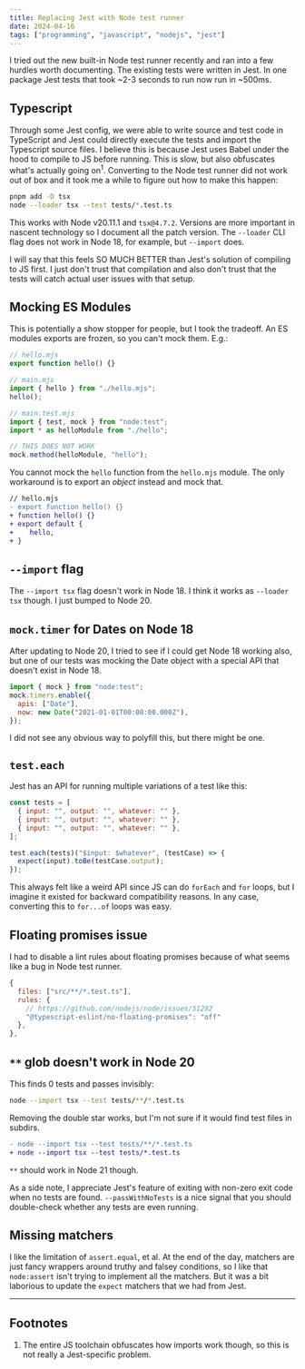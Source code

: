 ```yaml
---
title: Replacing Jest with Node test runner
date: 2024-04-16
tags: ["programming", "javascript", "nodejs", "jest"]
---
```


I tried out the new built-in Node test runner recently and ran into a few
hurdles worth documenting. The existing tests were written in Jest. In one
package Jest tests that took ~2-3 seconds to run now run in ~500ms.

## Typescript

Through some Jest config, we were able to write source and test code in
TypeScript and Jest could directly execute the tests and import the Typescript
source files. I believe this is because Jest uses Babel under the hood to
compile to JS before running. This is slow, but also obfuscates what's actually
going on<sup>1</sup>. Converting to the Node test runner did not work out of box
and it took me a while to figure out how to make this happen:

```bash
pnpm add -D tsx
node --loader tsx --test tests/*.test.ts
```

This works with Node v20.11.1 and `tsx@4.7.2`. Versions are more important in
nascent technology so I document all the patch version. The `--loader` CLI flag
does not work in Node 18, for example, but `--import` does.

I will say that this feels SO MUCH BETTER than Jest's solution of compiling to
JS first. I just don't trust that compilation and also don't trust that the
tests will catch actual user issues with that setup.

## Mocking ES Modules

This is potentially a show stopper for people, but I took the tradeoff. An ES modules exports are
frozen, so you can't mock them. E.g.:

```js
// hello.mjs
export function hello() {}
```

```js
// main.mjs
import { hello } from "./hello.mjs";
hello();
```

```js
// main.test.mjs
import { test, mock } from "node:test";
import * as helloModule from "./hello";

// THIS DOES NOT WORK
mock.method(helloModule, "hello");
```

You cannot mock the `hello` function from the `hello.mjs` module. The only workaround is
to export an _object_ instead and mock that.

```diff
// hello.mjs
- export function hello() {}
+ function hello() {}
+ export default {
+    hello,
+ }
```

## `--import` flag

The `--import tsx` flag doesn't work in Node 18. I think it works as `--loader tsx` though. I just
bumped to Node 20.

## `mock.timer` for Dates on Node 18

After updating to Node 20, I tried to see if I could get Node 18 working also, but one of our
tests was mocking the Date object with a special API that doesn't exist in Node 18.

```js
import { mock } from "node:test";
mock.timers.enable({
  apis: ["Date"],
  now: new Date("2021-01-01T00:00:00.000Z"),
});
```

I did not see any obvious way to polyfill this, but there might be one.

## `test.each`

Jest has an API for running multiple variations of a test like this:

```js
const tests = [
  { input: "", output: "", whatever: "" },
  { input: "", output: "", whatever: "" },
  { input: "", output: "", whatever: "" },
];

test.each(tests)("$input: $whatever", (testCase) => {
  expect(input).toBe(testCase.output);
});
```

This always felt like a weird API since JS can do `forEach` and `for` loops, but I imagine it
existed for backward compatibility reasons. In any case, converting this to `for...of` loops
was easy.

## Floating promises issue

I had to disable a lint rules about floating promises because of what seems like a bug in
Node test runner.

```js
{
  files: ["src/**/*.test.ts"],
  rules: {
    // https://github.com/nodejs/node/issues/51292
    "@typescript-eslint/no-floating-promises": "off"
  },
},
```

## `**` glob doesn't work in Node 20

This finds 0 tests and passes invisibly:

```bash
node --import tsx --test tests/**/*.test.ts
```

Removing the double star works, but I'm not sure if it would find test files in subdirs.

```diff
- node --import tsx --test tests/**/*.test.ts
+ node --import tsx --test tests/*.test.ts
```

`**` should work in Node 21 though.

As a side note, I appreciate Jest's feature of exiting with non-zero exit code when no tests
are found. `--passWithNoTests` is a nice signal that you should double-check whether any tests
are even running.

## Missing matchers

I like the limitation of `assert.equal`, et al. At the end of the day, matchers are just fancy
wrappers around truthy and falsey conditions, so I like that `node:assert` isn't trying to
implement all the matchers. But it was a bit laborious to update the `expect` matchers that we had
from Jest.

---

## Footnotes

1. The entire JS toolchain obfuscates how imports work though, so this is not really a
   Jest-specific problem.
